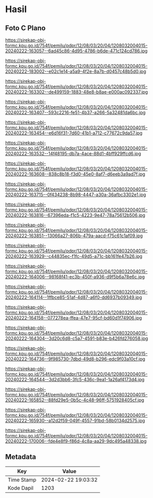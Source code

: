 # Hasil

## Foto C Plano

https://sirekap-obj-formc.kpu.go.id/754f/pemilu/pdpr/12/08/03/20/04/1208032004015-20240222-163057--6ad45c86-4d95-4786-b6de-471c124cd786.jpg

https://sirekap-obj-formc.kpu.go.id/754f/pemilu/pdpr/12/08/03/20/04/1208032004015-20240222-183002--e02c1e14-a5a9-4f2e-8a7b-d0457c48b5d0.jpg

https://sirekap-obj-formc.kpu.go.id/754f/pemilu/pdpr/12/08/03/20/04/1208032004015-20240222-163302--de499159-1883-48e8-b8ae-e000ac092337.jpg

https://sirekap-obj-formc.kpu.go.id/754f/pemilu/pdpr/12/08/03/20/04/1208032004015-20240222-163407--593c2216-fe51-4b37-a266-5a32481da6bc.jpg

https://sirekap-obj-formc.kpu.go.id/754f/pemilu/pdpr/12/08/03/20/04/1208032004015-20240222-163454--e6d16f31-7d60-41b1-a712-c77672c9da57.jpg

https://sirekap-obj-formc.kpu.go.id/754f/pemilu/pdpr/12/08/03/20/04/1208032004015-20240222-163532--14f48195-db7a-4ace-88d1-4bff929ffcd6.jpg

https://sirekap-obj-formc.kpu.go.id/754f/pemilu/pdpr/12/08/03/20/04/1208032004015-20240222-163608--838c8b18-f3d0-45e0-8af7-d6eeb3a9ad7f.jpg

https://sirekap-obj-formc.kpu.go.id/754f/pemilu/pdpr/12/08/03/20/04/1208032004015-20240222-163715--0f434238-8b98-4447-a30a-36afbc3302e1.jpg

https://sirekap-obj-formc.kpu.go.id/754f/pemilu/pdpr/12/08/03/20/04/1208032004015-20240222-163816--67396eda-f1c5-4223-9e47-78a75612b506.jpg

https://sirekap-obj-formc.kpu.go.id/754f/pemilu/pdpr/12/08/03/20/04/1208032004015-20240222-163851--13066a27-806b-479a-aacd-f75c61c1af09.jpg

https://sirekap-obj-formc.kpu.go.id/754f/pemilu/pdpr/12/08/03/20/04/1208032004015-20240222-163929--c44835ec-f1fc-49d5-a71c-bb161fe47b26.jpg

https://sirekap-obj-formc.kpu.go.id/754f/pemilu/pdpr/12/08/03/20/04/1208032004015-20240222-164006--98168f41-ec3b-450f-a936-d9f5b6a78e6c.jpg

https://sirekap-obj-formc.kpu.go.id/754f/pemilu/pdpr/12/08/03/20/04/1208032004015-20240222-164114--1ffbce85-51af-4d87-a6f0-dd6937b09349.jpg

https://sirekap-obj-formc.kpu.go.id/754f/pemilu/pdpr/12/08/03/20/04/1208032004015-20240222-164158--077278ea-ffea-47e7-95cf-bd60d1f74906.jpg

https://sirekap-obj-formc.kpu.go.id/754f/pemilu/pdpr/12/08/03/20/04/1208032004015-20240222-164304--3d20c6d8-c5a7-4591-b83e-b426fd276058.jpg

https://sirekap-obj-formc.kpu.go.id/754f/pemilu/pdpr/12/08/03/20/04/1208032004015-20240222-164736--9f985730-7dbd-49d8-b296-edc9f03a10cf.jpg

https://sirekap-obj-formc.kpu.go.id/754f/pemilu/pdpr/12/08/03/20/04/1208032004015-20240222-164544--3d2d3bb6-3fc5-436c-9ea1-1a26af4173d4.jpg

https://sirekap-obj-formc.kpu.go.id/754f/pemilu/pdpr/12/08/03/20/04/1208032004015-20240222-165852--88fd29e5-0b5c-4c48-96ff-5751928405cf.jpg

https://sirekap-obj-formc.kpu.go.id/754f/pemilu/pdpr/12/08/03/20/04/1208032004015-20240222-165930--a12d2f59-049f-4557-91bd-58b0134d2575.jpg

https://sirekap-obj-formc.kpu.go.id/754f/pemilu/pdpr/12/08/03/20/04/1208032004015-20240222-170006--fde4e8f9-f86d-4c8a-aa29-9dc495a48338.jpg


## Metadata

| Key        | Value               |
| ---------- | ------------------- |
| Time Stamp | 2024-02-22 19:03:32 |
| Kode Dapil | 1203                |



